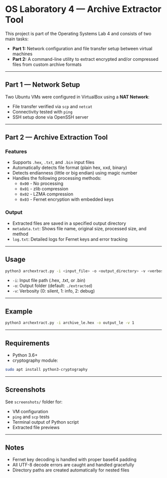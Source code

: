 # OS Laboratory 4 — Archive Extractor Tool

This project is part of the Operating Systems Lab 4 and consists of two main tasks:

- **Part 1:** Network configuration and file transfer setup between virtual machines
- **Part 2:** A command-line utility to extract encrypted and/or compressed files from custom archive formats

---

## Part 1 — Network Setup

Two Ubuntu VMs were configured in VirtualBox using a **NAT Network**:
- File transfer verified via `scp` and `netcat`
- Connectivity tested with `ping`
- SSH setup done via OpenSSH server

---

## Part 2 — Archive Extraction Tool

### Features
- Supports `.hex`, `.txt`, and `.bin` input files
- Automatically detects file format (plain hex, xxd, binary)
- Detects endianness (little or big endian) using magic number
- Handles the following processing methods:
  - `0x00` - No processing
  - `0x01` - zlib compression
  - `0x02` - LZMA compression
  - `0x03` - Fernet encryption with embedded keys

### Output
- Extracted files are saved in a specified output directory
- `metadata.txt`: Shows file name, original size, processed size, and method
- `log.txt`: Detailed logs for Fernet keys and error tracking

---

## Usage

```bash
python3 archextract.py -i <input_file> -o <output_directory> -v <verbosity>
```

- `-i`: Input file path (.hex, .txt, or .bin)
- `-o`: Output folder (default: `./extracted`)
- `-v`: Verbosity (0: silent, 1: info, 2: debug)

---

## Example

```bash
python3 archextract.py -i archive_le.hex -o output_le -v 1
```

---

## Requirements

- Python 3.6+
- cryptography module:
```bash
sudo apt install python3-cryptography
```

---

## Screenshots

See `screenshots/` folder for:
- VM configuration
- `ping` and `scp` tests
- Terminal output of Python script
- Extracted file previews

---

## Notes

- Fernet key decoding is handled with proper base64 padding
- All UTF-8 decode errors are caught and handled gracefully
- Directory paths are created automatically for nested files
